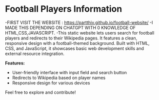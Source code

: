 # Football Players Information
-FIRST VISIT THE WEBSITE : https://partthiv.github.io/football-website/
-I MADE THIS DEPENDING ON CHATGPT WITH 0 KNOWLEDGE OF HTML,CSS,JAVASCRIPT.
-This static website lets users search for football players and redirects to their Wikipedia pages. It features a clean, responsive design with a football-themed background. Built with HTML, CSS, and JavaScript, it showcases basic web development skills and external resource integration.

**Features:**
- User-friendly interface with input field and search button
- Redirects to Wikipedia based on player names
- Responsive design for various devices

Feel free to explore and contribute!
